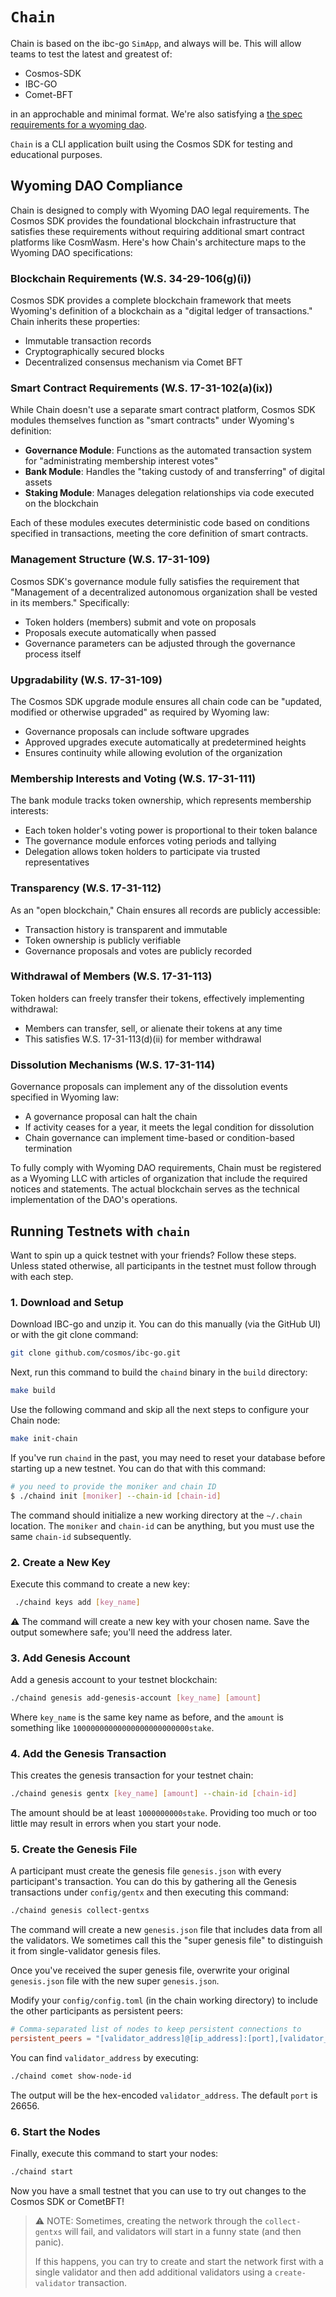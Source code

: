 # `Chain`

Chain is based on the ibc-go `SimApp`, and always will be.  This will allow teams to test the latest and greatest of:

* Cosmos-SDK
* IBC-GO
* Comet-BFT

in an approchable and minimal format.  We're also satisfying a [the spec requirements for a wyoming dao](https://sos.wyo.gov/Forms/WyoBiz/DAO_Supplement.pdf).  

`Chain` is a CLI application built using the Cosmos SDK for testing and educational purposes.

## Wyoming DAO Compliance

Chain is designed to comply with Wyoming DAO legal requirements. The Cosmos SDK provides the foundational blockchain infrastructure that satisfies these requirements without requiring additional smart contract platforms like CosmWasm. Here's how Chain's architecture maps to the Wyoming DAO specifications:

### Blockchain Requirements (W.S. 34-29-106(g)(i))
Cosmos SDK provides a complete blockchain framework that meets Wyoming's definition of a blockchain as a "digital ledger of transactions." Chain inherits these properties:
- Immutable transaction records
- Cryptographically secured blocks
- Decentralized consensus mechanism via Comet BFT

### Smart Contract Requirements (W.S. 17-31-102(a)(ix))
While Chain doesn't use a separate smart contract platform, Cosmos SDK modules themselves function as "smart contracts" under Wyoming's definition:
- **Governance Module**: Functions as the automated transaction system for "administrating membership interest votes"
- **Bank Module**: Handles the "taking custody of and transferring" of digital assets
- **Staking Module**: Manages delegation relationships via code executed on the blockchain

Each of these modules executes deterministic code based on conditions specified in transactions, meeting the core definition of smart contracts.

### Management Structure (W.S. 17-31-109)
Cosmos SDK's governance module fully satisfies the requirement that "Management of a decentralized autonomous organization shall be vested in its members." Specifically:
- Token holders (members) submit and vote on proposals
- Proposals execute automatically when passed
- Governance parameters can be adjusted through the governance process itself

### Upgradability (W.S. 17-31-109)
The Cosmos SDK upgrade module ensures all chain code can be "updated, modified or otherwise upgraded" as required by Wyoming law:
- Governance proposals can include software upgrades
- Approved upgrades execute automatically at predetermined heights
- Ensures continuity while allowing evolution of the organization

### Membership Interests and Voting (W.S. 17-31-111)
The bank module tracks token ownership, which represents membership interests:
- Each token holder's voting power is proportional to their token balance
- The governance module enforces voting periods and tallying
- Delegation allows token holders to participate via trusted representatives

### Transparency (W.S. 17-31-112)
As an "open blockchain," Chain ensures all records are publicly accessible:
- Transaction history is transparent and immutable
- Token ownership is publicly verifiable
- Governance proposals and votes are publicly recorded

### Withdrawal of Members (W.S. 17-31-113)
Token holders can freely transfer their tokens, effectively implementing withdrawal:
- Members can transfer, sell, or alienate their tokens at any time
- This satisfies W.S. 17-31-113(d)(ii) for member withdrawal

### Dissolution Mechanisms (W.S. 17-31-114)
Governance proposals can implement any of the dissolution events specified in Wyoming law:
- A governance proposal can halt the chain
- If activity ceases for a year, it meets the legal condition for dissolution
- Chain governance can implement time-based or condition-based termination

To fully comply with Wyoming DAO requirements, Chain must be registered as a Wyoming LLC with articles of organization that include the required notices and statements. The actual blockchain serves as the technical implementation of the DAO's operations.

## Running Testnets with `chain`

Want to spin up a quick testnet with your friends? Follow these steps. Unless stated otherwise, all participants in the testnet must follow through with each step.

### 1. Download and Setup

Download IBC-go and unzip it. You can do this manually (via the GitHub UI) or with the git clone command:

```sh
git clone github.com/cosmos/ibc-go.git
```

Next, run this command to build the `chaind` binary in the `build` directory:

```sh
make build
```

Use the following command and skip all the next steps to configure your Chain node:

```sh
make init-chain
```

If you've run `chaind` in the past, you may need to reset your database before starting up a new testnet. You can do that with this command:

```sh
# you need to provide the moniker and chain ID
$ ./chaind init [moniker] --chain-id [chain-id]
```

The command should initialize a new working directory at the `~/.chain` location. 
The `moniker` and `chain-id` can be anything, but you must use the same `chain-id` subsequently.

### 2. Create a New Key

Execute this command to create a new key:

```sh
 ./chaind keys add [key_name]
```

⚠️ The command will create a new key with your chosen name.
Save the output somewhere safe; you'll need the address later.

### 3. Add Genesis Account

Add a genesis account to your testnet blockchain:

```sh
./chaind genesis add-genesis-account [key_name] [amount]
```

Where `key_name` is the same key name as before, and the `amount` is something like `10000000000000000000000000stake`.

### 4. Add the Genesis Transaction

This creates the genesis transaction for your testnet chain:

```sh
./chaind genesis gentx [key_name] [amount] --chain-id [chain-id]
```

The amount should be at least `1000000000stake`. Providing too much or too little may result in errors when you start your node.

### 5. Create the Genesis File

A participant must create the genesis file `genesis.json` with every participant's transaction. 
You can do this by gathering all the Genesis transactions under `config/gentx` and then executing this command:

```sh
./chaind genesis collect-gentxs
```

The command will create a new `genesis.json` file that includes data from all the validators. We sometimes call this the "super genesis file" to distinguish it from single-validator genesis files.

Once you've received the super genesis file, overwrite your original `genesis.json` file with the new super `genesis.json`.

Modify your `config/config.toml` (in the chain working directory) to include the other participants as persistent peers:

```toml
# Comma-separated list of nodes to keep persistent connections to
persistent_peers = "[validator_address]@[ip_address]:[port],[validator_address]@[ip_address]:[port]"
```

You can find `validator_address` by executing:

```sh
./chaind comet show-node-id
```

The output will be the hex-encoded `validator_address`. The default `port` is 26656.

### 6. Start the Nodes

Finally, execute this command to start your nodes:

```sh
./chaind start
```

Now you have a small testnet that you can use to try out changes to the Cosmos SDK or CometBFT!

> ⚠️ NOTE: Sometimes, creating the network through the `collect-gentxs` will fail, and validators will start in a funny state (and then panic).
> 
> If this happens, you can try to create and start the network first with a single validator and then add additional validators using a `create-validator` transaction.
